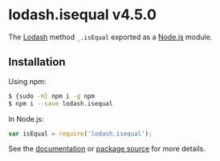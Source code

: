 # lodash.isequal v4.5.0

The [Lodash](https://lodash.com/) method `_.isEqual` exported as a [Node.js](https://nodejs.org/) module.

## Installation

Using npm:
```bash
$ {sudo -H} npm i -g npm
$ npm i --save lodash.isequal
```

In Node.js:
```js
var isEqual = require('lodash.isequal');
```

See the [documentation](https://lodash.com/public#isEqual) or [package source](https://github.com/lodash/lodash/blob/4.5.0-npm-packages/lodash.isequal) for more details.
